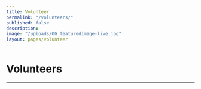 ```yaml
---
title: Volunteer
permalink: "/volunteers/"
published: false
description:
image: "/uploads/OG_featuredimage-live.jpg"
layout: pages/volunteer
---
```


# Volunteers

<hr class="title-divider-blue">